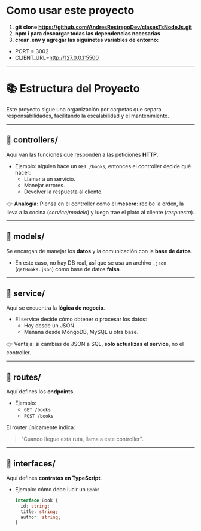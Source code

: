 # Como usar este proyecto
1. **git clone https://github.com/AndresRestrepoDev/clasesTsNodeJs.git**
2. **npm i para descargar todas las dependencias necesarias**
3. **crear .env y agregar las siguinetes variables de entorno:**
  - PORT = 3002
  - CLIENT_URL=http://127.0.0.1:5500

---  


# 📚 Estructura del Proyecto

Este proyecto sigue una organización por carpetas que separa responsabilidades, facilitando la escalabilidad y el mantenimiento.  

---  

## 📁 controllers/

Aquí van las funciones que responden a las peticiones **HTTP**.  
- Ejemplo: alguien hace un `GET /books`, entonces el controller decide qué hacer:  
  - Llamar a un servicio.  
  - Manejar errores.  
  - Devolver la respuesta al cliente.  

👉 **Analogía:** Piensa en el controller como el **mesero**: recibe la orden, la lleva a la cocina (*service/modelo*) y luego trae el plato al cliente (*respuesta*).

---

## 📁 models/

Se encargan de manejar los **datos** y la comunicación con la **base de datos**.  
- En este caso, no hay DB real, así que se usa un archivo `.json` (`getBooks.json`) como base de datos **falsa**.

---

## 📁 service/

Aquí se encuentra la **lógica de negocio**.  
- El service decide cómo obtener o procesar los datos:  
  - Hoy desde un JSON.  
  - Mañana desde MongoDB, MySQL u otra base.  

👉 Ventaja: si cambias de JSON a SQL, **solo actualizas el service**, no el controller.

---

## 📁 routes/

Aquí defines los **endpoints**.  
- Ejemplo:  
  - `GET /books`  
  - `POST /books`  

El router únicamente indica:  
> "Cuando llegue esta ruta, llama a este controller".

---

## 📁 interfaces/

Aquí defines **contratos en TypeScript**.  
- Ejemplo: cómo debe lucir un `Book`:  
  ```ts
  interface Book {
    id: string;
    title: string;
    author: string;
  }
